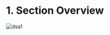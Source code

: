 # 1. Section Overview

![dsa1](https://user-images.githubusercontent.com/50626798/235659049-0ee3f9c9-cceb-4554-89dd-6e0f552286aa.png)
